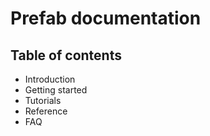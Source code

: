 # Prefab documentation

## Table of contents

* Introduction
* Getting started
* Tutorials
* Reference
* FAQ